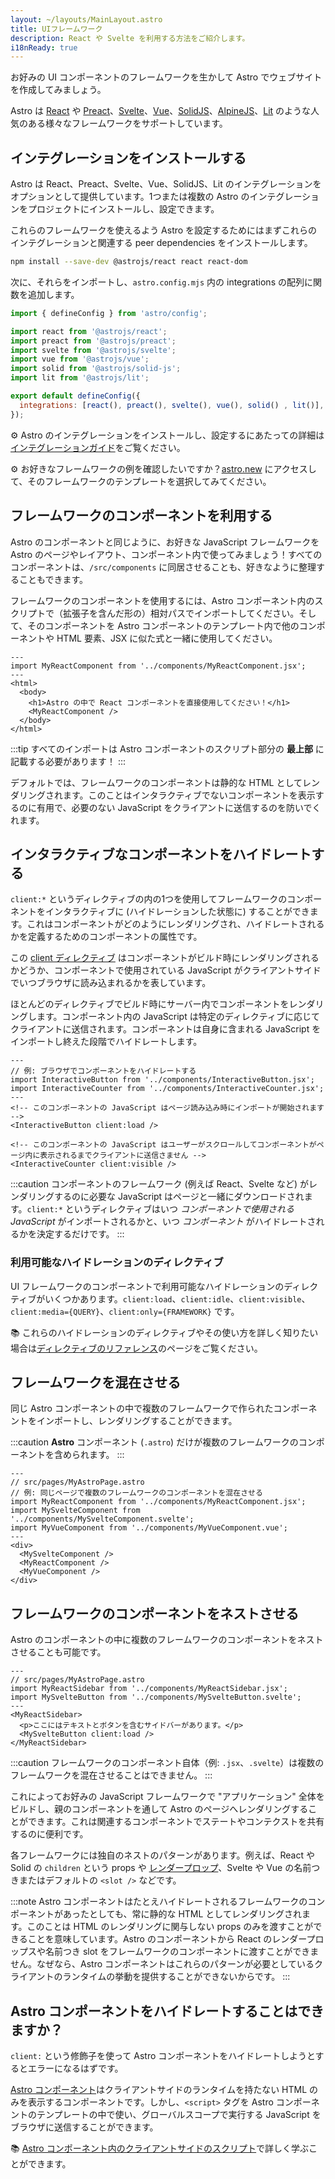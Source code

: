 ```yaml
---
layout: ~/layouts/MainLayout.astro
title: UIフレームワーク
description: React や Svelte を利用する方法をご紹介します。
i18nReady: true
---
```


お好みの UI コンポーネントのフレームワークを生かして Astro でウェブサイトを作成してみましょう。

Astro は [React](https://ja.reactjs.org/) や [Preact](https://preactjs.com/)、[Svelte](https://svelte.dev/)、[Vue](https://vuejs.org/)、[SolidJS](https://www.solidjs.com/)、[AlpineJS](https://alpinejs.dev/)、[Lit](https://lit.dev/) のような人気のある様々なフレームワークをサポートしています。

## インテグレーションをインストールする

Astro は React、Preact、Svelte、Vue、SolidJS、Lit のインテグレーションをオプションとして提供しています。1つまたは複数の Astro のインテグレーションをプロジェクトにインストールし、設定できます。

これらのフレームワークを使えるよう Astro を設定するためにはまずこれらのインテグレーションと関連する peer dependencies をインストールします。

```bash
npm install --save-dev @astrojs/react react react-dom
```

次に、それらをインポートし、`astro.config.mjs` 内の integrations の配列に関数を追加します。

```js
import { defineConfig } from 'astro/config';

import react from '@astrojs/react';
import preact from '@astrojs/preact';
import svelte from '@astrojs/svelte';
import vue from '@astrojs/vue';
import solid from '@astrojs/solid-js';
import lit from '@astrojs/lit';

export default defineConfig({
  integrations: [react(), preact(), svelte(), vue(), solid() , lit()],
});
```

⚙️ Astro のインテグレーションをインストールし、設定するにあたっての詳細は[インテグレーションガイド](/ja/guides/integrations-guide/)をご覧ください。

⚙️ お好きなフレームワークの例を確認したいですか？[astro.new](https://astro.new/) にアクセスして、そのフレームワークのテンプレートを選択してみてください。

## フレームワークのコンポーネントを利用する

Astro のコンポーネントと同じように、お好きな JavaScript フレームワークを Astro のページやレイアウト、コンポーネント内で使ってみましょう！すべてのコンポーネントは、`/src/components` に同居させることも、好きなように整理することもできます。

フレームワークのコンポーネントを使用するには、Astro コンポーネント内のスクリプトで（拡張子を含んだ形の）相対パスでインポートしてください。そして、そのコンポーネントを Astro コンポーネントのテンプレート内で他のコンポーネントや HTML 要素、JSX に似た式と一緒に使用してください。

```astro
---
import MyReactComponent from '../components/MyReactComponent.jsx';
---
<html>
  <body>
    <h1>Astro の中で React コンポーネントを直接使用してください！</h1>
    <MyReactComponent />
  </body>
</html>
```

:::tip
すべてのインポートは Astro コンポーネントのスクリプト部分の **最上部** に記載する必要があります！
:::

デフォルトでは、フレームワークのコンポーネントは静的な HTML としてレンダリングされます。このことはインタラクティブでないコンポーネントを表示するのに有用で、必要のない JavaScript をクライアントに送信するのを防いでくれます。

## インタラクティブなコンポーネントをハイドレートする

`client:*` というディレクティブの内の1つを使用してフレームワークのコンポーネントをインタラクティブに (ハイドレーションした状態に) することができます。これはコンポーネントがどのようにレンダリングされ、ハイドレートされるかを定義するためのコンポーネントの属性です。

この [client ディレクティブ](/ja/reference/directives-reference/#client-directives) はコンポーネントがビルド時にレンダリングされるかどうか、コンポーネントで使用されている JavaScript がクライアントサイドでいつブラウザに読み込まれるかを表しています。

ほとんどのディレクティブでビルド時にサーバー内でコンポーネントをレンダリングします。コンポーネント内の JavaScript は特定のディレクティブに応じてクライアントに送信されます。コンポーネントは自身に含まれる JavaScript をインポートし終えた段階でハイドレートします。

```astro
---
// 例: ブラウザでコンポーネントをハイドレートする
import InteractiveButton from '../components/InteractiveButton.jsx';
import InteractiveCounter from '../components/InteractiveCounter.jsx';
---
<!-- このコンポーネントの JavaScript はページ読み込み時にインポートが開始されます -->
<InteractiveButton client:load />

<!-- このコンポーネントの JavaScript はユーザーがスクロールしてコンポーネントがページ内に表示されるまでクライアントに送信さません -->
<InteractiveCounter client:visible />
```

:::caution
コンポーネントのフレームワーク (例えば React、Svelte など) がレンダリングするのに必要な JavaScript はページと一緒にダウンロードされます。`client:*` というディレクティブはいつ _コンポーネントで使用される JavaScript_ がインポートされるかと、いつ _コンポーネント_ がハイドレートされるかを決定するだけです。
:::

### 利用可能なハイドレーションのディレクティブ

UI フレームワークのコンポーネントで利用可能なハイドレーションのディレクティブがいくつかあります。`client:load`、`client:idle`、`client:visible`、`client:media={QUERY}`、`client:only={FRAMEWORK}` です。

📚 これらのハイドレーションのディレクティブやその使い方を詳しく知りたい場合は[ディレクティブのリファレンス](/ja/reference/directives-reference/#client-directives)のページをご覧ください。

## フレームワークを混在させる

同じ Astro コンポーネントの中で複数のフレームワークで作られたコンポーネントをインポートし、レンダリングすることができます。

:::caution
**Astro** コンポーネント (`.astro`) だけが複数のフレームワークのコンポーネントを含められます。
:::

```astro
---
// src/pages/MyAstroPage.astro
// 例: 同じページで複数のフレームワークのコンポーネントを混在させる
import MyReactComponent from '../components/MyReactComponent.jsx';
import MySvelteComponent from '../components/MySvelteComponent.svelte';
import MyVueComponent from '../components/MyVueComponent.vue';
---
<div>
  <MySvelteComponent />
  <MyReactComponent />
  <MyVueComponent />
</div>
```

## フレームワークのコンポーネントをネストさせる

Astro のコンポーネントの中に複数のフレームワークのコンポーネントをネストさせることも可能です。

```astro
---
// src/pages/MyAstroPage.astro
import MyReactSidebar from '../components/MyReactSidebar.jsx';
import MySvelteButton from '../components/MySvelteButton.svelte';
---
<MyReactSidebar>
  <p>ここにはテキストとボタンを含むサイドバーがあります。</p>
  <MySvelteButton client:load />
</MyReactSidebar>
```

:::caution
フレームワークのコンポーネント自体（例: `.jsx`、`.svelte`）は複数のフレームワークを混在させることはできません。
:::

これによってお好みの JavaScript フレームワークで "アプリケーション" 全体をビルドし、親のコンポーネントを通して Astro のぺージへレンダリングすることができます。これは関連するコンポーネントでステートやコンテクストを共有するのに便利です。

各フレームワークには独自のネストのパターンがあります。例えば、React や Solid の `children` という props や [レンダープロップ](https://ja.reactjs.org/docs/render-props.html)、Svelte や Vue の名前つきまたはデフォルトの `<slot />` などです。

:::note
Astro コンポーネントはたとえハイドレートされるフレームワークのコンポーネントがあったとしても、常に静的な HTML としてレンダリングされます。このことは HTML のレンダリングに関与しない props のみを渡すことができることを意味しています。Astro のコンポーネントから React のレンダープロップスや名前つき slot をフレームワークのコンポーネントに渡すことができません。なぜなら、Astro コンポーネントはこれらのパターンが必要としているクライアントのランタイムの挙動を提供することができないからです。
:::

## Astro コンポーネントをハイドレートすることはできますか？

`client:` という修飾子を使って Astro コンポーネントをハイドレートしようとするとエラーになるはずです。

[Astro コンポーネント](/ja/core-concepts/astro-components/)はクライアントサイドのランタイムを持たない HTML のみを表示するコンポーネントです。しかし、`<script>` タグを Astro コンポーネントのテンプレートの中で使い、グローバルスコープで実行する JavaScript をブラウザに送信することができます。

📚 [Astro コンポーネント内のクライアントサイドのスクリプト](/ja/core-concepts/astro-components/#クライアントサイドスクリプト)で詳しく学ぶことができます。

[mdn-io]: https://developer.mozilla.org/ja-JP/docs/Web/API/Intersection_Observer_API
[mdn-ric]: https://developer.mozilla.org/ja-JP/docs/Web/API/Window/requestIdleCallback
[mdn-mm]: https://developer.mozilla.org/ja-JP/docs/Web/API/Window/matchMedia
